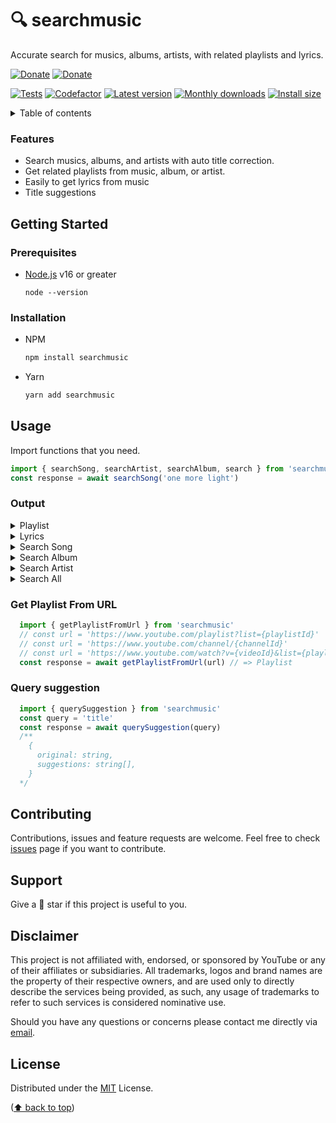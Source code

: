 <!-- URLs  -->

[actions]: https://github.com/vookav2/searchmusic/actions
[issues]: https://github.com/vookav2/searchmusic/issues
[nodejs]: https://nodejs.org/
[codefactor]: https://www.codefactor.io/repository/github/vookav2/searchmusic
[npm]: https://www.npmjs.com/package/searchmusic
[versions]: https://www.npmjs.com/package/searchmusic?activeTab=versions
[size]: https://packagephobia.now.sh/result?p=searchmusic
[buymeacoffee]: https://www.buymeacoffee.com/daphinokio
[saweria]: https://saweria.co/daphino
[mailto]: mailto:davinomoehdanino@gmail.com

# 🔍 searchmusic

Accurate search for musics, albums, artists, with related playlists and lyrics.

[![Donate](https://img.shields.io/badge/donate-30363D?style=for-the-badge&logo=GitHub-Sponsors&logoColor=#white)][buymeacoffee]
[![Donate](https://img.shields.io/badge/SAWERIA-faae2b?style=for-the-badge&logo=GitHub-Sponsors&logoColor=#white)][saweria]

[![Tests](https://github.com/vookav2/searchmusic/actions/workflows/build.yml/badge.svg)][actions]
[![Codefactor](https://www.codefactor.io/repository/github/vookav2/searchmusic/badge)][codefactor]
[![Latest version](https://img.shields.io/npm/v/searchmusic?color=%2335C757)][versions]
[![Monthly downloads](https://img.shields.io/npm/dm/searchmusic)][npm]
[![Install size](https://packagephobia.now.sh/badge?p=searchmusic)][size]

<details>
  <summary>Table of contents</summary>
  <ol>
     <li>
       <a href="#features">Features</a>
     </li>
     <li>
       <a href="#getting-started">Getting Started</a>
       <ul>
         <li>
           <a href="#prerequisites">Prerequisites</a>
         </li>
         <li>
           <a href="#installation">Installation</a>
         </li>
       </ul>
     </li>
    <li>
       <a href="#usage">Usage</a>
       <ul>
         <li>
           <a href="#output">Output</a>
         </li>
         <li>
           <a href="#get-playlist-from-url">Get Playlist From URL</a>
         </li>
         <li>
           <a href="#query-suggestion">Query Suggestion</a>
         </li>
       </ul>
     </li>
    <li>
       <a href="#contributing">Contributing</a>
     </li>
    <li>
       <a href="#disclaimer">Disclaimer</a>
     </li>
    <li>
       <a href="#support">Support</a>
     </li>
    <li>
       <a href="#license">License</a>
     </li>
  </ol>
</details>

### Features

- Search musics, albums, and artists with auto title correction.
- Get related playlists from music, album, or artist.
- Easily to get lyrics from music
- Title suggestions

## Getting Started

### Prerequisites

- [Node.js][nodejs] v16 or greater
  ```
  node --version
  ```

### Installation

- NPM
  ```sh
  npm install searchmusic
  ```
- Yarn
  ```sh
  yarn add searchmusic
  ```

## Usage

Import functions that you need.

```ts
import { searchSong, searchArtist, searchAlbum, search } from 'searchmusic'
const response = await searchSong('one more light')
```

### Output

<details>
<summary>Playlist</summary>
<p>

```js
{
  playlistId: string,
  playlistTitle: string,
  isInfinite: boolean,
  token: string,
  hash: string, // md5(playlistId + playlistTitle)
  length: number,
  songs: Song[],
}
```

</p>
</details>

<details>
<summary>Lyrics</summary>
<p>

```js
{
  lyrics: string,
  source: {
    name: string,
    url: string,
    link: string,
  },
}
```

</p>
</details>

<details>
<summary>Search Song</summary>
<p>

```js
{
  search: {
    type: string,
    query: string,
    correctedQuery: string,
  },
  song: {
    id: string,
    title: string,
    url: string,
    hash: string, // md5(id + title + channel.name)
    channel: {
      id: string,
      name: string,
    },
    album: {
      id: string,
      title: string,
    },
    explicit: boolean,
    durationMiliseconds: number,
    durationString: string,
    thumbnail: string,
    selected: boolean,
    getLyrics: () => Promise<Lyrics>,
    getPlaylist: () => Promise<Playlist>,
  }
}
```

</p>
</details>
  
<details>
<summary>Search Album</summary>
<p>

```js
{
  search: {
    type: string,
    query: string,
    correctedQuery: string,
  },
  album: {
    id: string,
    title: string,
    thumbnail: string,
    explicit: boolean,
    hash: string, // md5(id + title + channel.name)
    channel: {
      id: string,
      name: string,
    },
    getPlaylist: () => Promise<Playlist>,
  }
}
```

</p>
</details>
  
<details>
<summary>Search Artist</summary>
<p>

```js
{
  search: {
    type: string,
    query: string,
    correctedQuery: string,
  },
  artist: {
    id: string,
    name: string,
    url: string,
    thumbnail: string,
    hash: string, // md5(id + name)
    getPlaylist: () => Promise<Playlist>,
  }
}
```

</p>
</details>

<details>
<summary>Search All</summary>
<p>

```js
{
  search: {
    type: string,
    query: string,
    correctedQuery: string,
  },
  result: Song | Album | Channel
}
```

</p>
</details>

### Get Playlist From URL
```ts
  import { getPlaylistFromUrl } from 'searchmusic'
  // const url = 'https://www.youtube.com/playlist?list={playlistId}'
  // const url = 'https://www.youtube.com/channel/{channelId}'
  // const url = 'https://www.youtube.com/watch?v={videoId}&list={playlistId}'
  const response = await getPlaylistFromUrl(url) // => Playlist
```

### Query suggestion
```ts
  import { querySuggestion } from 'searchmusic'
  const query = 'title'
  const response = await querySuggestion(query)
  /**
    {
      original: string,
      suggestions: string[],
    }
  */
```

## Contributing

Contributions, issues and feature requests are welcome. Feel free to check [issues][issues] page if you want to contribute.

## Support

Give a 🌟 star if this project is useful to you.

## Disclaimer

This project is not affiliated with, endorsed, or sponsored by YouTube or any of their affiliates or subsidiaries. All trademarks, logos and brand names are the property of their respective owners, and are used only to directly describe the services being provided, as such, any usage of trademarks to refer to such services is considered nominative use.

Should you have any questions or concerns please contact me directly via [email][mailto].

## License

Distributed under the [MIT](https://github.com/vookav2/searchmusic/blob/main/LICENSE) License.
  
([⬆ back to top](#-searchmusic))
